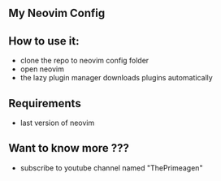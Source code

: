 ## My Neovim Config

## How to use it:
  - clone the repo to neovim config folder
  - open neovim
  - the lazy plugin manager downloads plugins automatically
## Requirements
  - last version of neovim
## Want to know more ???
  - subscribe to youtube channel named "ThePrimeagen"
